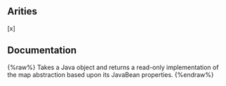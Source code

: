 ## Arities
[x]

## Documentation
{%raw%}
Takes a Java object and returns a read-only implementation of the
  map abstraction based upon its JavaBean properties.
{%endraw%}

